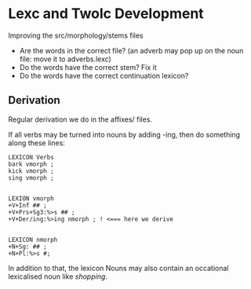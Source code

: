 # Lexc and Twolc Development

Improving the src/morphology/stems files

- Are the words in the correct file? (an adverb may pop up on the noun file: move it to adverbs.lexc)
- Do the words have the correct stem? Fix it
- Do the words have the correct continuation lexicon?

## Derivation

Regular derivation we do in the affixes/ files.

If all verbs may be turned into nouns by adding -ing, then do something along these lines:

```text
LEXICON Verbs
bark vmorph ;
kick vmorph ;
sing vmorph ;


LEXION vmorph
+V+Inf ## ;
+V+Prs+Sg3:%>s ## ;
+V+Der/ing:%>ing nmorph ; ! <=== here we derive


LEXICON nmorph
+N+Sg: ## ;
+N+Pl:%>s #;
```

In addition to that, the lexicon Nouns may also contain an
occational lexicalised noun like _shopping_.
